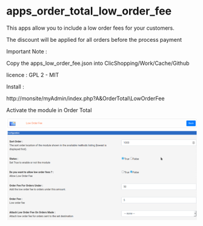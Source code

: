 # apps_order_total_low_order_fee
This apps allow you to include a low order fees for your customers.

The discount will be applied for all orders before the process payment

Important Note :

Copy the apps_low_order_fee.json into ClicShopping/Work/Cache/Github

licence  : GPL 2 - MIT

Install :

http://monsite/myAdmin/index.php?A&OrderTotal\LowOrderFee

Activate the module in Order Total

![LowOrderFees](https://github.com/ClicShoppingOfficialModulesV3/apps_order_total_low_order_fee/blob/master/ModuleInfosJson/low_order_fee.png)


